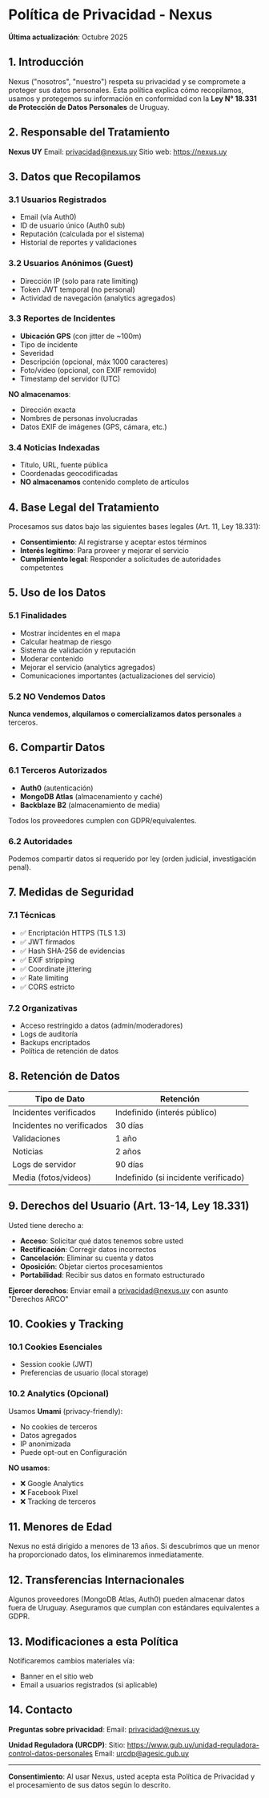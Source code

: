# Política de Privacidad - Nexus

**Última actualización**: Octubre 2025

## 1. Introducción

Nexus ("nosotros", "nuestro") respeta su privacidad y se compromete a proteger sus datos personales. Esta política explica cómo recopilamos, usamos y protegemos su información en conformidad con la **Ley N° 18.331 de Protección de Datos Personales** de Uruguay.

## 2. Responsable del Tratamiento

**Nexus UY**
Email: privacidad@nexus.uy
Sitio web: https://nexus.uy

## 3. Datos que Recopilamos

### 3.1 Usuarios Registrados
- Email (vía Auth0)
- ID de usuario único (Auth0 sub)
- Reputación (calculada por el sistema)
- Historial de reportes y validaciones

### 3.2 Usuarios Anónimos (Guest)
- Dirección IP (solo para rate limiting)
- Token JWT temporal (no personal)
- Actividad de navegación (analytics agregados)

### 3.3 Reportes de Incidentes
- **Ubicación GPS** (con jitter de ~100m)
- Tipo de incidente
- Severidad
- Descripción (opcional, máx 1000 caracteres)
- Foto/video (opcional, con EXIF removido)
- Timestamp del servidor (UTC)

**NO almacenamos**:
- Dirección exacta
- Nombres de personas involucradas
- Datos EXIF de imágenes (GPS, cámara, etc.)

### 3.4 Noticias Indexadas
- Título, URL, fuente pública
- Coordenadas geocodificadas
- **NO almacenamos** contenido completo de artículos

## 4. Base Legal del Tratamiento

Procesamos sus datos bajo las siguientes bases legales (Art. 11, Ley 18.331):

- **Consentimiento**: Al registrarse y aceptar estos términos
- **Interés legítimo**: Para proveer y mejorar el servicio
- **Cumplimiento legal**: Responder a solicitudes de autoridades competentes

## 5. Uso de los Datos

### 5.1 Finalidades
- Mostrar incidentes en el mapa
- Calcular heatmap de riesgo
- Sistema de validación y reputación
- Moderar contenido
- Mejorar el servicio (analytics agregados)
- Comunicaciones importantes (actualizaciones del servicio)

### 5.2 NO Vendemos Datos
**Nunca vendemos, alquilamos o comercializamos datos personales** a terceros.

## 6. Compartir Datos

### 6.1 Terceros Autorizados
- **Auth0** (autenticación)
- **MongoDB Atlas** (almacenamiento y caché)
- **Backblaze B2** (almacenamiento de media)

Todos los proveedores cumplen con GDPR/equivalentes.

### 6.2 Autoridades
Podemos compartir datos si requerido por ley (orden judicial, investigación penal).

## 7. Medidas de Seguridad

### 7.1 Técnicas
- ✅ Encriptación HTTPS (TLS 1.3)
- ✅ JWT firmados
- ✅ Hash SHA-256 de evidencias
- ✅ EXIF stripping
- ✅ Coordinate jittering
- ✅ Rate limiting
- ✅ CORS estricto

### 7.2 Organizativas
- Acceso restringido a datos (admin/moderadores)
- Logs de auditoría
- Backups encriptados
- Política de retención de datos

## 8. Retención de Datos

| Tipo de Dato | Retención |
|--------------|-----------|
| Incidentes verificados | Indefinido (interés público) |
| Incidentes no verificados | 30 días |
| Validaciones | 1 año |
| Noticias | 2 años |
| Logs de servidor | 90 días |
| Media (fotos/videos) | Indefinido (si incidente verificado) |

## 9. Derechos del Usuario (Art. 13-14, Ley 18.331)

Usted tiene derecho a:

- **Acceso**: Solicitar qué datos tenemos sobre usted
- **Rectificación**: Corregir datos incorrectos
- **Cancelación**: Eliminar su cuenta y datos
- **Oposición**: Objetar ciertos procesamientos
- **Portabilidad**: Recibir sus datos en formato estructurado

**Ejercer derechos**: Enviar email a privacidad@nexus.uy con asunto "Derechos ARCO"

## 10. Cookies y Tracking

### 10.1 Cookies Esenciales
- Session cookie (JWT)
- Preferencias de usuario (local storage)

### 10.2 Analytics (Opcional)
Usamos **Umami** (privacy-friendly):
- No cookies de terceros
- Datos agregados
- IP anonimizada
- Puede opt-out en Configuración

**NO usamos**:
- ❌ Google Analytics
- ❌ Facebook Pixel
- ❌ Tracking de terceros

## 11. Menores de Edad

Nexus no está dirigido a menores de 13 años. Si descubrimos que un menor ha proporcionado datos, los eliminaremos inmediatamente.

## 12. Transferencias Internacionales

Algunos proveedores (MongoDB Atlas, Auth0) pueden almacenar datos fuera de Uruguay. Aseguramos que cumplan con estándares equivalentes a GDPR.

## 13. Modificaciones a esta Política

Notificaremos cambios materiales vía:
- Banner en el sitio web
- Email a usuarios registrados (si aplicable)

## 14. Contacto

**Preguntas sobre privacidad**:
Email: privacidad@nexus.uy

**Unidad Reguladora (URCDP)**:
Sitio: https://www.gub.uy/unidad-reguladora-control-datos-personales
Email: urcdp@agesic.gub.uy

---

**Consentimiento**:
Al usar Nexus, usted acepta esta Política de Privacidad y el procesamiento de sus datos según lo descrito.
